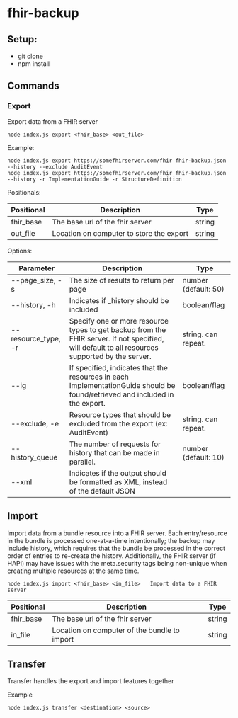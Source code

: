# fhir-backup
## Setup:
* git clone
* npm install

## Commands

### Export

Export data from a FHIR server

```
node index.js export <fhir_base> <out_file>
```

Example:

```
node index.js export https://somefhirserver.com/fhir fhir-backup.json --history --exclude AuditEvent
node index.js export https://somefhirserver.com/fhir fhir-backup.json --history -r ImplementationGuide -r StructureDefinition
```

Positionals:

| Positional | Description | Type |
| ---------- | ----------- | ---- |
| fhir_base | The base url of the fhir server | string |
| out_file | Location on computer to store the export | string |

Options:

| Parameter | Description | Type |
| --------- | ----------- | ---- |
| --page_size, -s | The size of results to return per page | number (default: 50) |
| --history, -h | Indicates if _history should be included | boolean/flag |
| --resource_type, -r | Specify one or more resource types to get backup from the FHIR server. If not specified, will default to all resources supported by the server. | string. can repeat. |
| --ig | If specified, indicates that the resources in each ImplementationGuide should be found/retrieved and included in the export. | boolean/flag |
| --exclude, -e | Resource types that should be excluded from the export (ex: AuditEvent) | string. can repeat. |
| --history_queue | The number of requests for history that can be made in parallel. | number (default: 10) |
| --xml | Indicates if the output should be formatted as XML, instead of the default JSON |

## Import

Import data from a bundle resource into a FHIR server. Each entry/resource in the bundle is processed one-at-a-time intentionally; the backup may include history, which requires that the bundle be processed in the correct order of entries to re-create the history. Additionally, the FHIR server (if HAPI) may have issues with the meta.security tags being non-unique when creating multiple resources at the same time.

```
node index.js import <fhir_base> <in_file>   Import data to a FHIR server
```

| Positional | Description | Type |
| ---------- | ----------- | ---- |
| fhir_base | The base url of the fhir server | string |
| in_file | Location on computer of the bundle to import | string |

## Transfer
Transfer handles the export and import features together

Example
```
node index.js transfer <destination> <source>
```
